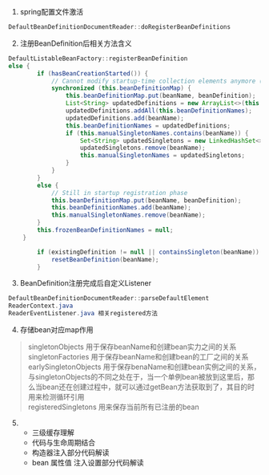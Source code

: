 1. spring配置文件激活
```java
DefaultBeanDefinitionDocumentReader::doRegisterBeanDefinitions
````

2. 注册BeanDefinition后相关方法含义
```java
DefaultListableBeanFactory::registerBeanDefinition
else {
        if (hasBeanCreationStarted()) {
            // Cannot modify startup-time collection elements anymore (for stable iteration)
            synchronized (this.beanDefinitionMap) {
                this.beanDefinitionMap.put(beanName, beanDefinition);
                List<String> updatedDefinitions = new ArrayList<>(this.beanDefinitionNames.size() + 1);
                updatedDefinitions.addAll(this.beanDefinitionNames);
                updatedDefinitions.add(beanName);
                this.beanDefinitionNames = updatedDefinitions;
                if (this.manualSingletonNames.contains(beanName)) {
                    Set<String> updatedSingletons = new LinkedHashSet<>(this.manualSingletonNames);
                    updatedSingletons.remove(beanName);
                    this.manualSingletonNames = updatedSingletons;
                }
            }
        }
        else {
            // Still in startup registration phase
            this.beanDefinitionMap.put(beanName, beanDefinition);
            this.beanDefinitionNames.add(beanName);
            this.manualSingletonNames.remove(beanName);
        }
        this.frozenBeanDefinitionNames = null;
	}

		if (existingDefinition != null || containsSingleton(beanName)) {
			resetBeanDefinition(beanName);
		}
```

3. BeanDefinition注册完成后自定义Listener
```java
DefaultBeanDefinitionDocumentReader::parseDefaultElement
ReaderContext.java
ReaderEventListener.java 相关registered方法
```

4. 存储bean对应map作用
>singletonObjects 用于保存beanName和创建bean实力之间的关系  
>singletonFactories 用于保存beanName和创建bean的工厂之间的关系  
>earlySingletonObjects 用于保存benaName和创建bean实例之间的关系，与singletonObjects的不同之处在于，当一个单例bean被放到这里后，那么当bean还在创建过程中，就可以通过getBean方法获取到了，其目的时用来检测循环引用  
>registeredSingletons 用来保存当前所有已注册的bean  

5. * 三级缓存理解
   * 代码与生命周期结合
   * 构造器注入部分代码解读
   * bean 属性值 注入设置部分代码解读
